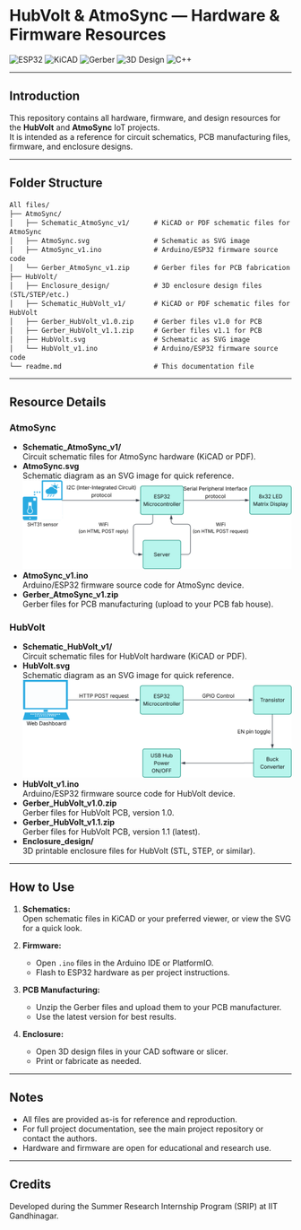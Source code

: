 # HubVolt & AtmoSync — Hardware & Firmware Resources

![ESP32](https://img.shields.io/badge/ESP32-Firmware-blue?logo=espressif)
![KiCAD](https://img.shields.io/badge/KiCAD-Schematics-orange?logo=kicad)
![Gerber](https://img.shields.io/badge/Gerber-PCB-green)
![3D Design](https://img.shields.io/badge/3D--Enclosure-Design-yellow)
![C++](https://img.shields.io/badge/Arduino-Source-blue?logo=arduino)

---

## Introduction

This repository contains all hardware, firmware, and design resources for the **HubVolt** and **AtmoSync** IoT projects.  
It is intended as a reference for circuit schematics, PCB manufacturing files, firmware, and enclosure designs.

---

## Folder Structure

```
All files/
├── AtmoSync/
│   ├── Schematic_AtmoSync_v1/      # KiCAD or PDF schematic files for AtmoSync
│   ├── AtmoSync.svg                # Schematic as SVG image
│   ├── AtmoSync_v1.ino             # Arduino/ESP32 firmware source code
│   └── Gerber_AtmoSync_v1.zip      # Gerber files for PCB fabrication
├── HubVolt/
│   ├── Enclosure_design/           # 3D enclosure design files (STL/STEP/etc.)
│   ├── Schematic_HubVolt_v1/       # KiCAD or PDF schematic files for HubVolt
│   ├── Gerber_HubVolt_v1.0.zip     # Gerber files v1.0 for PCB
│   ├── Gerber_HubVolt_v1.1.zip     # Gerber files v1.1 for PCB
│   ├── HubVolt.svg                 # Schematic as SVG image
│   └── HubVolt_v1.ino              # Arduino/ESP32 firmware source code
└── readme.md                       # This documentation file
```

---

## Resource Details

### AtmoSync

- **Schematic_AtmoSync_v1/**  
  Circuit schematic files for AtmoSync hardware (KiCAD or PDF).
- **AtmoSync.svg**  
  Schematic diagram as an SVG image for quick reference.  
  ![AtmoSync Schematic](AtmoSync/AtmoSync.svg)
- **AtmoSync_v1.ino**  
  Arduino/ESP32 firmware source code for AtmoSync device.
- **Gerber_AtmoSync_v1.zip**  
  Gerber files for PCB manufacturing (upload to your PCB fab house).

### HubVolt

- **Schematic_HubVolt_v1/**  
  Circuit schematic files for HubVolt hardware (KiCAD or PDF).
- **HubVolt.svg**  
  Schematic diagram as an SVG image for quick reference.  
  ![HubVolt Schematic](HubVolt/HubVolt.svg)
- **HubVolt_v1.ino**  
  Arduino/ESP32 firmware source code for HubVolt device.
- **Gerber_HubVolt_v1.0.zip**  
  Gerber files for HubVolt PCB, version 1.0.
- **Gerber_HubVolt_v1.1.zip**  
  Gerber files for HubVolt PCB, version 1.1 (latest).
- **Enclosure_design/**  
  3D printable enclosure files for HubVolt (STL, STEP, or similar).

---

## How to Use

1. **Schematics:**  
   Open schematic files in KiCAD or your preferred viewer, or view the SVG for a quick look.

2. **Firmware:**  
   - Open `.ino` files in the Arduino IDE or PlatformIO.
   - Flash to ESP32 hardware as per project instructions.

3. **PCB Manufacturing:**  
   - Unzip the Gerber files and upload them to your PCB manufacturer.
   - Use the latest version for best results.

4. **Enclosure:**  
   - Open 3D design files in your CAD software or slicer.
   - Print or fabricate as needed.

---

## Notes

- All files are provided as-is for reference and reproduction.
- For full project documentation, see the main project repository or contact the authors.
- Hardware and firmware are open for educational and research use.

---

## Credits

Developed during the Summer Research Internship Program (SRIP) at IIT Gandhinagar.